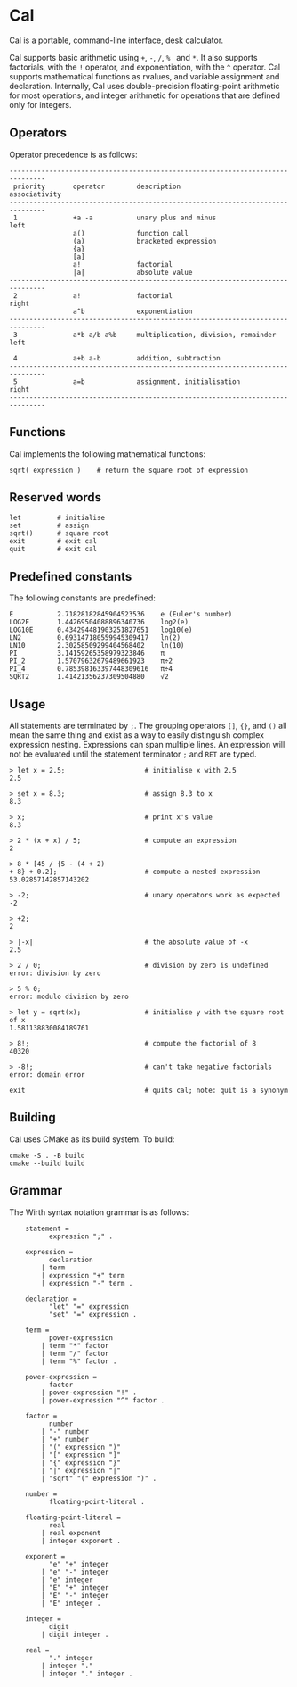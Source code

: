 # Cal
Cal is a portable, command-line interface, desk calculator.

Cal supports basic arithmetic using `+`, `-`, `/`, `% ` and `*`.  It also
supports factorials, with the `!` operator, and exponentiation, with the `^`
operator.  Cal supports mathematical functions as rvalues, and variable
assignment and declaration.  Internally, Cal uses double-precision
floating-point arithmetic for most operations, and integer arithmetic
for operations that are defined only for integers.

## Operators
Operator precedence is as follows:
```
-------------------------------------------------------------------------------
 priority       operator        description                      associativity
-------------------------------------------------------------------------------
 1              +a -a           unary plus and minus                      left
                a()             function call
                (a)             bracketed expression
                {a}
                [a]
                a!              factorial
                |a|             absolute value
-------------------------------------------------------------------------------
 2              a!              factorial                                right
                a^b             exponentiation
-------------------------------------------------------------------------------
 3              a*b a/b a%b     multiplication, division, remainder       left

 4              a+b a-b         addition, subtraction
-------------------------------------------------------------------------------
 5              a=b             assignment, initialisation               right
-------------------------------------------------------------------------------
```

## Functions
Cal implements the following mathematical functions:
```
sqrt( expression )    # return the square root of expression
```

## Reserved words
```
let         # initialise
set         # assign
sqrt()      # square root
exit        # exit cal
quit        # exit cal
```

## Predefined constants
The following constants are predefined:
```
E           2.71828182845904523536    e (Euler's number)
LOG2E       1.44269504088896340736    log2(e)
LOG10E      0.434294481903251827651   log10(e)
LN2         0.693147180559945309417   ln(2)
LN10        2.30258509299404568402    ln(10)
PI          3.14159265358979323846    π
PI_2        1.57079632679489661923    π÷2
PI_4        0.785398163397448309616   π÷4
SQRT2       1.41421356237309504880    √2
```

## Usage
All statements are terminated by `;`.  The grouping operators `[]`, `{}`, 
and `()` all mean the same thing and exist as a way to easily distinguish
complex expression nesting.  Expressions can span multiple lines.  An
expression will not be evaluated until the statement terminator `;` and
`RET` are typed.
```
> let x = 2.5;                    # initialise x with 2.5
2.5

> set x = 8.3;                    # assign 8.3 to x
8.3

> x;                              # print x's value
8.3

> 2 * (x + x) / 5;                # compute an expression
2

> 8 * [45 / {5 - (4 + 2)
+ 8} + 0.2];                      # compute a nested expression
53.02857142857143202        

> -2;                             # unary operators work as expected
-2

> +2;
2

> |-x|                            # the absolute value of -x
2.5

> 2 / 0;                          # division by zero is undefined
error: division by zero

> 5 % 0;
error: modulo division by zero

> let y = sqrt(x);                # initialise y with the square root of x
1.581138830084189761

> 8!;                             # compute the factorial of 8
40320

> -8!;                            # can't take negative factorials
error: domain error

exit                              # quits cal; note: quit is a synonym
```

## Building
Cal uses CMake as its build system. To build:
```
cmake -S . -B build
cmake --build build
```
## Grammar
The Wirth syntax notation grammar is as follows:
```
    statement = 
          expression ";" .

    expression =
          declaration
        | term
        | expression "+" term
        | expression "-" term .

    declaration =
          "let" "=" expression
          "set" "=" expression .

    term = 
          power-expression
        | term "*" factor
        | term "/" factor
        | term "%" factor .

    power-expression = 
          factor
        | power-expression "!" .
        | power-expression "^" factor .

    factor =
          number
        | "-" number
        | "+" number
        | "(" expression ")"
        | "[" expression "]"
        | "{" expression "}"
        | "|" expression "|"
        | "sqrt" "(" expression ")" .

    number =
          floating-point-literal .

    floating-point-literal =
          real
        | real exponent
        | integer exponent .

    exponent =
          "e" "+" integer
        | "e" "-" integer
        | "e" integer
        | "E" "+" integer
        | "E" "-" integer
        | "E" integer .
    
    integer =
          digit
        | digit integer .

    real =
          "." integer
        | integer "."
        | integer "." integer .
```
